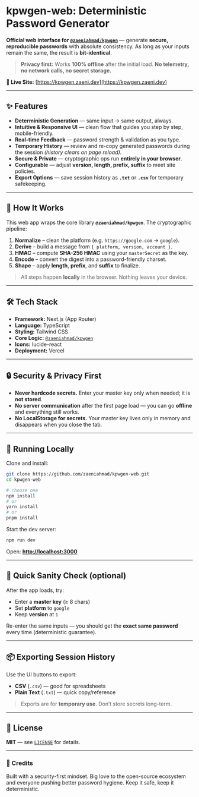 # kpwgen-web: Deterministic Password Generator

**Official web interface for [`@zaeniahmad/kpwgen`](https://www.npmjs.com/package/@zaeniahmad/kpwgen)** — generate **secure, reproducible passwords** with absolute consistency. As long as your inputs remain the same, the result is **bit-identical**.

> **Privacy first:** Works **100% offline** after the initial load. **No telemetry, no network calls, no secret storage.**

**🔗 Live Site:** [https://kpwgen.zaeni.dev](https://kpwgen.zaeni.dev)

---

## ✨ Features

* **Deterministic Generation** — same input → same output, always.
* **Intuitive & Responsive UI** — clean flow that guides you step by step, mobile-friendly.
* **Real-time Feedback** — password strength & validation as you type.
* **Temporary History** — review and re-copy generated passwords during the session
  *(history clears on page reload)*.
* **Secure & Private** — cryptographic ops run **entirely in your browser**.
* **Configurable** — adjust **version, length, prefix, suffix** to meet site policies.
* **Export Options** — save session history as **`.txt`** or **`.csv`** for temporary safekeeping.

---

## 🧠 How It Works

This web app wraps the core library **`@zaeniahmad/kpwgen`**. The cryptographic pipeline:

1. **Normalize** – clean the platform (e.g. `https://google.com` → `google`).
2. **Derive** – build a message from `{ platform, version, account }`.
3. **HMAC** – compute **SHA-256 HMAC** using your `masterSecret` as the key.
4. **Encode** – convert the digest into a password-friendly charset.
5. **Shape** – apply **length**, **prefix**, and **suffix** to finalize.

> All steps happen **locally** in the browser. Nothing leaves your device.

---

## 🛠 Tech Stack

* **Framework:** Next.js (App Router)
* **Language:** TypeScript
* **Styling:** Tailwind CSS
* **Core Logic:** [`@zaeniahmad/kpwgen`](https://www.npmjs.com/package/@zaeniahmad/kpwgen)
* **Icons:** lucide-react
* **Deployment:** Vercel

---

## 🔒 Security & Privacy First

* **Never hardcode secrets.** Enter your master key only when needed; it is **not stored**.
* **No server communication** after the first page load — you can go **offline** and everything still works.
* **No LocalStorage for secrets.** Your master key lives only in memory and disappears when you close the tab.

---

## 🚀 Running Locally

Clone and install:

```bash
git clone https://github.com/zaeniahmad/kpwgen-web.git
cd kpwgen-web

# choose one
npm install
# or
yarn install
# or
pnpm install
```

Start the dev server:

```bash
npm run dev
```

Open: **[http://localhost:3000](http://localhost:3000)**

---

## 🧪 Quick Sanity Check (optional)

After the app loads, try:

* Enter a **master key** (≥ 8 chars)
* Set **platform** to `google`
* Keep **version** at `1`

Re-enter the same inputs — you should get the **exact same password** every time (deterministic guarantee).

---

## 📦 Exporting Session History

Use the UI buttons to export:

* **CSV** (`.csv`) — good for spreadsheets
* **Plain Text** (`.txt`) — quick copy/reference

> Exports are for **temporary use**. Don’t store secrets long-term.

---

## 📝 License

**MIT** — see [`LICENSE`](./LICENSE) for details.

---

### 🙌 Credits

Built with a security-first mindset. Big love to the open-source ecosystem and everyone pushing better password hygiene. Keep it safe, keep it deterministic.
